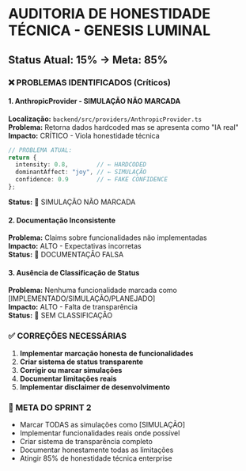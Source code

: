 # AUDITORIA DE HONESTIDADE TÉCNICA - GENESIS LUMINAL

## Status Atual: 15% → Meta: 85%

### ❌ PROBLEMAS IDENTIFICADOS (Críticos)

#### 1. AnthropicProvider - SIMULAÇÃO NÃO MARCADA
**Localização:** `backend/src/providers/AnthropicProvider.ts`  
**Problema:** Retorna dados hardcoded mas se apresenta como "IA real"  
**Impacto:** CRÍTICO - Viola honestidade técnica  

```typescript
// PROBLEMA ATUAL:
return {
  intensity: 0.8,        // ← HARDCODED
  dominantAffect: "joy", // ← SIMULAÇÃO
  confidence: 0.9        // ← FAKE CONFIDENCE
};
```

**Status:** 🔴 SIMULAÇÃO NÃO MARCADA

#### 2. Documentação Inconsistente
**Problema:** Claims sobre funcionalidades não implementadas  
**Impacto:** ALTO - Expectativas incorretas  
**Status:** 🔴 DOCUMENTAÇÃO FALSA

#### 3. Ausência de Classificação de Status
**Problema:** Nenhuma funcionalidade marcada como [IMPLEMENTADO/SIMULAÇÃO/PLANEJADO]  
**Impacto:** ALTO - Falta de transparência  
**Status:** 🔴 SEM CLASSIFICAÇÃO

### ✅ CORREÇÕES NECESSÁRIAS

1. **Implementar marcação honesta de funcionalidades**
2. **Criar sistema de status transparente**
3. **Corrigir ou marcar simulações**
4. **Documentar limitações reais**
5. **Implementar disclaimer de desenvolvimento**

### 🎯 META DO SPRINT 2

- Marcar TODAS as simulações como [SIMULAÇÃO]
- Implementar funcionalidades reais onde possível
- Criar sistema de transparência completo
- Documentar honestamente todas as limitações
- Atingir 85% de honestidade técnica enterprise

